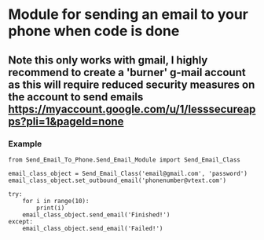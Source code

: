 # Module for sending an email to your phone when code is done

## Note this only works with gmail, I highly recommend to create a 'burner' g-mail account as this will require reduced security measures on the account to send emails https://myaccount.google.com/u/1/lesssecureapps?pli=1&pageId=none

### Example
    from Send_Email_To_Phone.Send_Email_Module import Send_Email_Class
    
    email_class_object = Send_Email_Class('email@gmail.com', 'password')
    email_class_object.set_outbound_email('phonenumber@vtext.com')

    try:
        for i in range(10):
            print(i)
        email_class_object.send_email('Finished!')
    except:
        email_class_object.send_email('Failed!')
